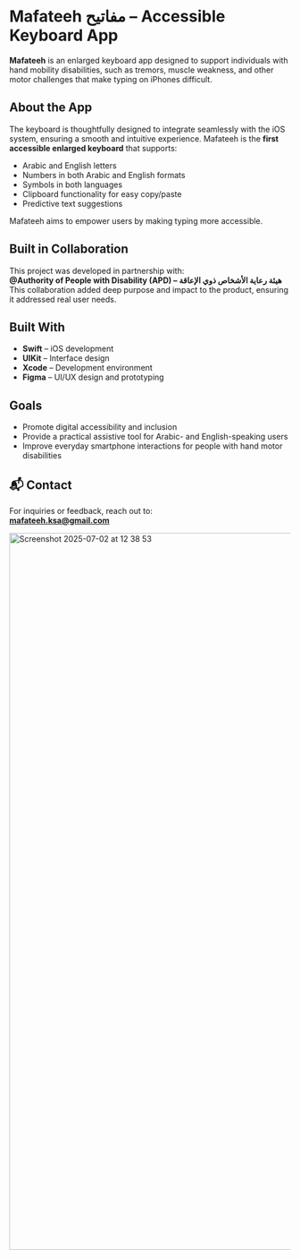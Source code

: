# Mafateeh مفاتيح – Accessible Keyboard App

**Mafateeh** is an enlarged keyboard app designed to support individuals with hand mobility disabilities, such as tremors, muscle weakness, and other motor challenges that make typing on iPhones difficult.

##  About the App

The keyboard is thoughtfully designed to integrate seamlessly with the iOS system, ensuring a smooth and intuitive experience. Mafateeh is the **first accessible enlarged keyboard** that supports:

- Arabic and English letters  
- Numbers in both Arabic and English formats  
- Symbols in both languages  
- Clipboard functionality for easy copy/paste  
- Predictive text suggestions  

Mafateeh aims to empower users by making typing more accessible.

##  Built in Collaboration

This project was developed in partnership with:  
**@Authority of People with Disability (APD) – هيئة رعاية الأشخاص ذوي الإعاقة**  
This collaboration added deep purpose and impact to the product, ensuring it addressed real user needs.

##  Built With

- **Swift** – iOS development  
- **UIKit** – Interface design  
- **Xcode** – Development environment  
- **Figma** – UI/UX design and prototyping

##  Goals

- Promote digital accessibility and inclusion  
- Provide a practical assistive tool for Arabic- and English-speaking users  
- Improve everyday smartphone interactions for people with hand motor disabilities  



## 📬 Contact

For inquiries or feedback, reach out to:  
**mafateeh.ksa@gmail.com**

<img width="1281" alt="Screenshot 2025-07-02 at 12 38 53" src="https://github.com/user-attachments/assets/6755dd21-673b-4e9d-835e-6e0405b16bc0" />
